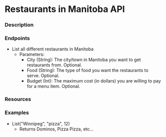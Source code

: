 # Restaurants in Manitoba API

### Description

### Endpoints
- List all different restaurants in Manitoba
	- Parameters:
		- City (String): The city/town in Manitoba you want to get restaurants from. Optional.
		- Food (String): The type of food you want the restaurants to serve. Optional.
		- Budget (Int): The maximum cost (in dollars) you are willing to pay for a menu item. Optional.

### Resources

### Examples

- List("Winnipeg", "pizza", 12)
	- Returns Dominos, Pizza Pizza, etc...
